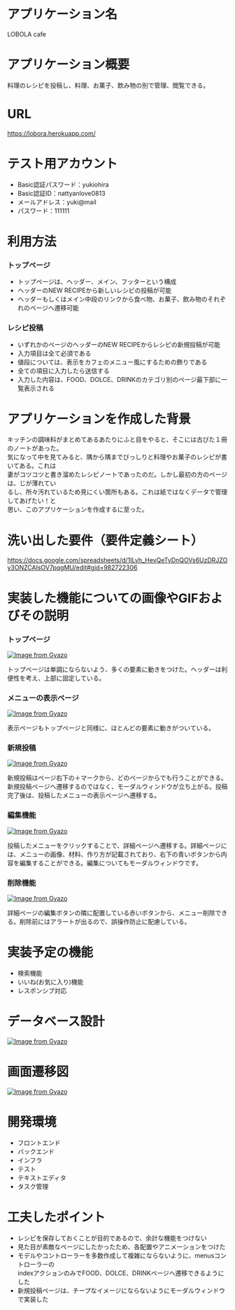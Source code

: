 # アプリケーション名
LOBOLA cafe

# アプリケーション概要
料理のレシピを投稿し、料理、お菓子、飲み物の別で管理、閲覧できる。

# URL
https://lobora.herokuapp.com/

# テスト用アカウント
- Basic認証パスワード：yukiohira
- Basic認証ID：nattyanlove0813
- メールアドレス：yuki@mail
- パスワード：111111

# 利用方法

### トップページ
- トップページは、ヘッダー、メイン、フッターという構成
- ヘッダーのNEW RECIPEから新しいレシピの投稿が可能
- ヘッダーもしくはメイン中段のリンクから食べ物、お菓子、飲み物のそれぞれのページへ遷移可能

### レシピ投稿
- いずれかのページのヘッダーのNEW RECIPEからレシピの新規投稿が可能
- 入力項目は全て必須である
- 値段については、表示をカフェのメニュー風にするための飾りである
- 全ての項目に入力したら送信する
- 入力した内容は、FOOD、DOLCE、DRINKのカテゴリ別のページ最下部に一覧表示される

# アプリケーションを作成した背景
キッチンの調味料がまとめてあるあたりにふと目をやると、そこには古びた１冊のノートがあった。<br>
気になって中を見てみると、隅から隅までびっしりと料理やお菓子のレシピが書いてある。これは<br>
妻がコツコツと書き溜めたレシピノートであったのだ。しかし最初の方のページは、じが薄れてい<br>
るし、所々汚れているため見にくい箇所もある。これは紙ではなくデータで管理してあげたい！と<br>
思い、このアプリケーションを作成するに至った。

# 洗い出した要件（要件定義シート）
https://docs.google.com/spreadsheets/d/1ILvh_HevQeTyDnQOVs6UzDRJZOy3ONZCAIsOV7pqgMU/edit#gid=982722306

# 実装した機能についての画像やGIFおよびその説明

### トップページ
[![Image from Gyazo](https://i.gyazo.com/e2d6abb338e3c42407d7c0c48427faad.gif)](https://gyazo.com/e2d6abb338e3c42407d7c0c48427faad)

トップページは単調にならないよう、多くの要素に動きをつけた。ヘッダーは利便性を考え、上部に固定している。

### メニューの表示ページ
[![Image from Gyazo](https://i.gyazo.com/d938adb1d2de8229a8c2503b895d2249.gif)](https://gyazo.com/d938adb1d2de8229a8c2503b895d2249)

表示ページもトップページと同様に、ほとんどの要素に動きがついている。

### 新規投稿
[![Image from Gyazo](https://i.gyazo.com/a51c1c4ef2ba5bef155adb233f1dc081.gif)](https://gyazo.com/a51c1c4ef2ba5bef155adb233f1dc081)

新規投稿はページ右下の＋マークから、どのページからでも行うことができる。新規投稿ページへ遷移するのではなく、モーダルウィンドウが立ち上がる。投稿完了後は、投稿したメニューの表示ページへ遷移する。

### 編集機能
[![Image from Gyazo](https://i.gyazo.com/941745c66afbdac8b436755f2ab93a80.gif)](https://gyazo.com/941745c66afbdac8b436755f2ab93a80)

投稿したメニューをクリックすることで、詳細ページへ遷移する。詳細ページには、メニューの画像、材料、作り方が記載されており、右下の青いボタンから内容を編集することができる。編集についてもモーダルウィンドウです。

### 削除機能
[![Image from Gyazo](https://i.gyazo.com/7ed192e12566137dc630e92bc0a712d0.gif)](https://gyazo.com/7ed192e12566137dc630e92bc0a712d0)

詳細ページの編集ボタンの隣に配置している赤いボタンから、メニュー削除できる。削除前にはアラートが出るので、誤操作防止に配慮している。
# 実装予定の機能
- 検索機能
- いいね(お気に入り)機能
- レスポンシブ対応

# データベース設計
[![Image from Gyazo](https://i.gyazo.com/692764841d928327deeda859517f2829.png)](https://gyazo.com/692764841d928327deeda859517f2829)

# 画面遷移図
[![Image from Gyazo](https://i.gyazo.com/fc3667a1f2017f6b7a7a06ebbb814e18.png)](https://gyazo.com/fc3667a1f2017f6b7a7a06ebbb814e18)

# 開発環境
- フロントエンド
- バックエンド
- インフラ
- テスト
- テキストエディタ
- タスク管理

# 工夫したポイント
- レシピを保存しておくことが目的であるので、余計な機能をつけない
- 見た目が素敵なページにしたかったため、各配置やアニメーションをつけた
- モデルやコントローラーを多数作成して複雑にならないように、menusコントローラーの<br>
  indexアクションのみでFOOD、DOLCE、DRINKページへ遷移できるようにした
- 新規投稿ページは、チープなイメージにならないようにモーダルウィンドウで実装した
